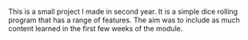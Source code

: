 This is a small project I made in second year. It is a simple dice rolling program that has a range of features. The aim was to include as much content learned in the first few weeks of the module. 
